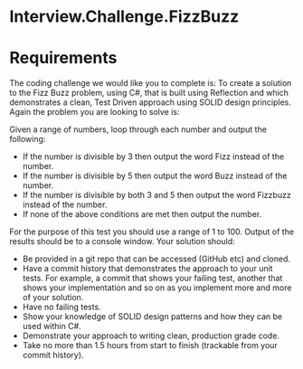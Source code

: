 # Interview.Challenge.FizzBuzz

# Requirements
The coding challenge we would like you to complete is:
To create a solution to the Fizz Buzz problem, using C#, that is built using Reflection and which demonstrates a clean, Test Driven approach using SOLID design principles.
Again the problem you are looking to solve is:

Given a range of numbers, loop through each number and output the following:
- If the number is divisible by 3 then output the word Fizz instead of the number.
- If the number is divisible by 5 then output the word Buzz instead of the number.
- If the number is divisible by both 3 and 5 then output the word Fizzbuzz instead of the number.
- If none of the above conditions are met then output the number.

For the purpose of this test you should use a range of 1 to 100. Output of the results should be to a console window.
Your solution should:

- Be provided in a git repo that can be accessed (GitHub etc) and cloned.
- Have a commit history that demonstrates the approach to your unit tests. For example, a commit that shows your failing test, another that shows your implementation and so on as you implement more and more of your solution.
- Have no failing tests.
- Show your knowledge of SOLID design patterns and how they can be used within C#.
- Demonstrate your approach to writing clean, production grade code.
- Take no more than 1.5 hours from start to finish (trackable from your commit history).
